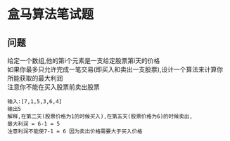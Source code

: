 # 盒马算法笔试题

## 问题
给定一个数组,他的第i个元素是一支给定股票第i天的价格<br/>
如果你最多只允许完成一笔交易(即买入和卖出一支股票),设计一个算法来计算你所能获取的最大利润<br/>
注意你不能在买入股票前卖出股票
```
输入:[7,1,5,3,6,4]
输出5
解释,在第二天(股票价格为1的时候买入),在第五天(股票价格为6)的时候卖出,
最大利润 = 6-1 = 5
注意利润不能使7-1 = 6 因为卖出价格需要大于买入价格
```
